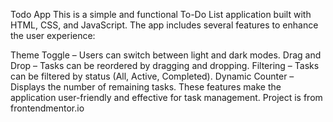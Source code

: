 Todo App
This is a simple and functional To-Do List application built with HTML, CSS, and JavaScript. The app includes several features to enhance the user experience:

Theme Toggle – Users can switch between light and dark modes.
Drag and Drop – Tasks can be reordered by dragging and dropping.
Filtering – Tasks can be filtered by status (All, Active, Completed).
Dynamic Counter – Displays the number of remaining tasks.
These features make the application user-friendly and effective for task management.
Project is  from frontendmentor.io
